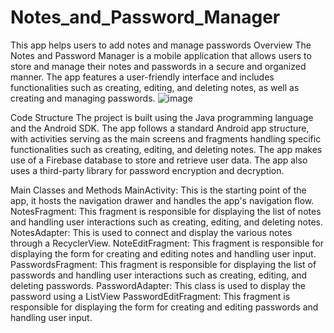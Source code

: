 # Notes_and_Password_Manager
This app helps users to add notes and manage passwords
Overview
The Notes and Password Manager is a mobile application that allows users to store and manage their notes and passwords in a secure and organized manner. The app features a user-friendly interface and includes functionalities such as creating, editing, and deleting notes, as well as creating and managing passwords.
 ![image](https://user-images.githubusercontent.com/71942720/216817135-57d63f10-a488-4c73-8cfa-beaba9ee7e00.png)

Code Structure
The project is built using the Java programming language and the Android SDK.
The app follows a standard Android app structure, with activities serving as the main screens and fragments handling specific functionalities such as creating, editing, and deleting notes.
The app makes use of a Firebase database to store and retrieve user data.
The app also uses a third-party library for password encryption and decryption.

Main Classes and Methods
MainActivity: This is the starting point of the app, it hosts the navigation drawer and handles the app's navigation flow.
NotesFragment: This fragment is responsible for displaying the list of notes and handling user interactions such as creating, editing, and deleting notes.
NotesAdapter: This is used to connect and display the various notes through a RecyclerView.
NoteEditFragment: This fragment is responsible for displaying the form for creating and editing notes and handling user input.
PasswordsFragment: This fragment is responsible for displaying the list of passwords and handling user interactions such as creating, editing, and deleting passwords.
PasswordAdapter: This class is used to display the password using a ListView
PasswordEditFragment: This fragment is responsible for displaying the form for creating and editing passwords and handling user input.
